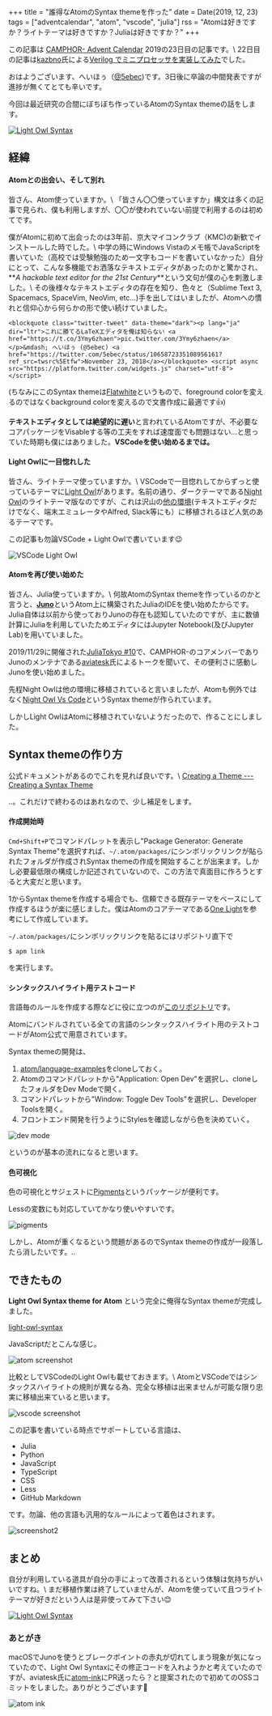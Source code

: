 +++
title = "誰得なAtomのSyntax themeを作った"
date = Date(2019, 12, 23)
tags = ["adventcalendar", "atom", "vscode", "julia"]
rss = "Atomは好きですか？ライトテーマは好きですか？Juliaは好きですか？"
+++

この記事は [CAMPHOR- Advent Calendar](https://advent.camph.net/) 2019の23日目の記事です。\\
22日目の記事は[kazbno](https://twitter.com/kazbno)氏による[Verilog でミニプロセッサを実装してみた](http://kaz7890.hatenablog.com/entry/simple-riscv)でした。

おはようございます、へいほぅ（[@5ebec](https://twitter.com/5ebec))です。3日後に卒論の中間発表ですが進捗が無くてとても辛いです。

今回は最近研究の合間にぼちぼち作っているAtomのSyntax themeの話をします。

[![Light Owl Syntax](/img/2019-12-23/light-owl-syntax.jpg)](https://atom.io/themes/light-owl-syntax)

## 経緯
#### Atomとの出会い、そして別れ
皆さん、Atom使っていますか。\\
「皆さん〇〇使っていますか」構文は多くの記事で見られ、僕も利用しますが、〇〇が使われていない前提で利用するのは初めてです。

僕がAtomに初めて出会ったのは3年前、京大マイコンクラブ（KMC)の新歓でインストールした時でした。\\
中学の時にWindows Vistaのメモ帳でJavaScriptを書いていた（高校では受験勉強のため一文字もコードを書いていなかった）自分にとって、こんな多機能でお洒落なテキストエディタがあったのかと驚かされ、**_A hackable text editor for the 21st Century_**という文句が僕の心を刺激しました。\\
その後様々なテキストエディタの存在を知り、色々と（Sublime Text 3, Spacemacs, SpaceVim, NeoVim, etc...)手を出してはいましたが、Atomへの慣れと信仰心から何らかの形で使い続けていました。

~~~
<blockquote class="twitter-tweet" data-theme="dark"><p lang="ja" dir="ltr">これに勝てるLaTeXエディタを俺は知らない <a href="https://t.co/3Ymy6zhaen">pic.twitter.com/3Ymy6zhaen</a></p>&mdash; へいほぅ (@5ebec) <a href="https://twitter.com/5ebec/status/1065872335108956161?ref_src=twsrc%5Etfw">November 23, 2018</a></blockquote> <script async src="https://platform.twitter.com/widgets.js" charset="utf-8"></script>
~~~

(ちなみにこのSyntax themeは[Flatwhite](https://atom.io/themes/flatwhite-syntax)というもので、foreground colorを変えるのではなくbackground colorを変えるので文書作成に最適です👍)

**テキストエディタとしては絶望的に遅い**と言われているAtomですが、不必要なコアパッケージをVisableする等の工夫をすれば速度面でも問題はない…と思っていた時期も僕にはありました。**VSCodeを使い始めるまでは。**

#### Light Owlに一目惚れした
皆さん、ライトテーマ使っていますか。\\
VSCodeで一目惚れしてからずっと使っているテーマに[Light Owl](https://github.com/sdras/night-owl-vscode-theme/#light-owl)があります。名前の通り、ダークテーマである[Night Owl](https://github.com/sdras/night-owl-vscode-theme)のライトテーマ版なのですが、これは沢山の[他の環境](https://github.com/sdras/night-owl-vscode-theme#other-versions)(テキストエディタだけでなく、端末エミュレータやAlfred, Slack等にも）に移植されるほど人気のあるテーマです。

この記事も勿論VSCode + Light Owlで書いています😉

![VSCode Light Owl](/img/2019-12-23/vscode-light-owl.jpg)

#### Atomを再び使い始めた
皆さん、Julia使っていますか。\\
何故AtomのSyntax themeを作っているのかと言うと、[**Juno**](https://junolab.org/)というAtom上に構築されたJuliaのIDEを使い始めたからです。  
Julia自体は以前から使っておりJunoの存在も認知していたのですが、主に数値計算にJuliaを利用していたためエディタにはJupyter Notebook(及びJupyter Lab)を用いていました。

2019/11/29に開催された[JuliaTokyo #10](https://juliatokyo.connpass.com/event/153435/)で、CAMPHOR-のコアメンバーでありJunoのメンテナである[aviatesk](https://twitter.com/kdwkshh)氏によるトークを聞いて、その便利さに感動しJunoを使い始めました。

先程Night Owlは他の環境に移植されていると言いましたが、Atomも例外ではなく[Night Owl Vs Code](https://atom.io/themes/night-owl-vs-code-syntax)というSyntax themeが作られています。

しかしLight OwlはAtomに移植されていないようだったので、作ることにしました。

## Syntax themeの作り方
公式ドキュメントがあるのでこれを見れば良いです。\\
[Creating a Theme --- Creating a Syntax Theme](https://flight-manual.atom.io/hacking-atom/sections/creating-a-theme/#creating-a-syntax-theme)

..。これだけで終わるのはあれなので、少し補足をします。  

#### 作成開始時
`Cmd+Shift+P`でコマンドパレットを表示し"Package Generator: Generate Syntax Theme"を選択すれば、`~/.atom/packages/`にシンボリックリンクが貼られたフォルダが作成されSyntax themeの作成を開始することが出来ます。しかし必要最低限の構成しか記述されていないので、この方法で真面目に作ろうとすると大変だと思います。

1からSyntax themeを作成する場合でも、信頼できる既存テーマをベースにして作成するほうが楽に感じました。僕はAtomのコアテーマである[One Light](https://github.com/atom/atom/tree/master/packages/one-light-syntax)を参考にして作成しています。

`~/.atom/packages/`にシンボリックリンクを貼るにはリポジトリ直下で
```shell
$ apm link
```
を実行します。

#### シンタックスハイライト用テストコード
言語毎のルールを作成する際などに役に立つのが[このリポジトリ](https://github.com/atom/language-examples)です。

Atomにバンドルされている全ての言語のシンタックスハイライト用のテストコードがAtom公式で用意されています。

Syntax themeの開発は、

1. [atom/language-examples](https://github.com/atom/language-examples)をcloneしておく。
1. Atomのコマンドパレットから"Application: Open Dev"を選択し、cloneしたフォルダをDev Modeで開く。
1. コマンドパレットから"Window: Toggle Dev Tools"を選択し、Developer Toolsを開く。
1. フロントエンド開発を行うようにStylesを確認しながら色を決めていく。

![dev mode](/img/2019-12-23/dev-mode.jpg)

というのが基本の流れになると思います。

#### 色可視化
色の可視化とサジェストに[Pigments](https://atom.io/packages/pigments)というパッケージが便利です。

Lessの変数にも対応していてかなり使いやすいです。

![pigments](/img/2019-12-23/pigments.jpg)

しかし、Atomが重くなるという問題があるのでSyntax themeの作成が一段落したら消したいです。..

## できたもの
**Light Owl Syntax theme for Atom** という完全に俺得なSyntax themeが完成しました。

[light-owl-syntax](https://github.com/5ebec/light-owl-syntax)

JavaScriptだとこんな感じ。

![atom screenshot](/img/2019-12-23/atom-screenshot.jpg)

比較としてVSCodeのLight Owlも載せておきます。\\
AtomとVSCodeではシンタックスハイライトの規則が異なる為、完全な移植は出来ませんが可能な限り忠実に移植出来ていると思います。

![vscode screenshot](/img/2019-12-23/vscode-screenshot.jpg)

この記事を書いている時点でサポートしている言語は、

- Julia
- Python
- JavaScript
- TypeScript
- CSS
- Less
- GitHub Markdown

です。勿論、他の言語も汎用的なルールによって着色はされます。

![screenshot2](/img/2019-12-23/gfm-less-python-js-screenshot.jpg)

## まとめ
自分が利用している道具が自分の手によって改善されるという体験は気持ちがいいですね。\\
まだ移植作業は終了していませんが、Atomを使っていて且つライトテーマが好きだという人は是非使ってみて下さい😊

[![Light Owl Syntax](/img/2019-12-23/light-owl-syntax.jpg)](https://atom.io/themes/light-owl-syntax)

### あとがき
macOSでJunoを使うとブレークポイントの赤丸が切れてしまう現象が気になっていたので、Light Owl Syntaxにその修正コードを入れようかと考えていたのですが、aviatesk氏に[atom-ink](https://github.com/JunoLab/atom-ink)にPR送ったら？と提案されたので初めてのOSSコミットをしました。ありがとうございます🙏

![atom ink](/img/2019-12-23/atom-ink.jpg)